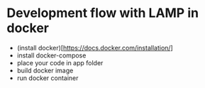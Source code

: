 # Development flow with LAMP in docker

- (install docker)[https://docs.docker.com/installation/]
- install docker-compose
- place your code in app folder
- build docker image
- run docker container
